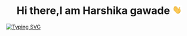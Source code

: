<h1 align="center"> Hi there,I am Harshika gawade <img src="https://github.com/9102004Harshika/9102004Harshika/blob/main/hi.gif" width="25" height="25"></h1><span></span>
<span></span>
<a  href="https://git.io/typing-svg"><img src="https://readme-typing-svg.demolab.com?font=Fira+Code&pause=1000&color=80149C&width=435&lines=Front+End+Enthusiast.;Student+At+Thakur+Instituions.;Want+To+Learn+More+About+UI." alt="Typing SVG" /></a>
<!--
**9102004Harshika/9102004Harshika** is a ✨ _special_ ✨ repository because its `README.md` (this file) appears on your GitHub profile.

Here are some ideas to get you started:

- 🔭 I’m currently working on ...
- 🌱 I’m currently learning ...
- 👯 I’m looking to collaborate on ...
- 🤔 I’m looking for help with ...
- 💬 Ask me about ...
- 📫 How to reach me: ...
- 😄 Pronouns: ...
- ⚡ Fun fact: ...
-->
![](https://github.com/9102004Harshika/9102004Harshika/blob/main/coding-freak%20(1).gif)
